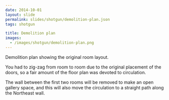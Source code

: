 ```yaml
---
date: 2014-10-01
layout: slide
permalink: slides/shotgun/demolition-plan.json
tags: shotgun

title: Demolition plan
images:
  - /images/shotgun/demolition-plan.png
---
```

Demolition plan showing the original room layout.

You had to zig-zag from room to room due to the original placement of the doors, so a fair amount of the floor plan was devoted to circulation.

The wall between the first two rooms will be removed to make an open gallery space, and this will also move the circulation to a straight path along the Northeast wall.